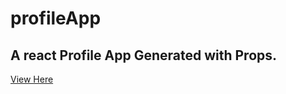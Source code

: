 # profileApp
## A react Profile App Generated with Props.
[View Here](https://profile-app-blush.vercel.app/)
